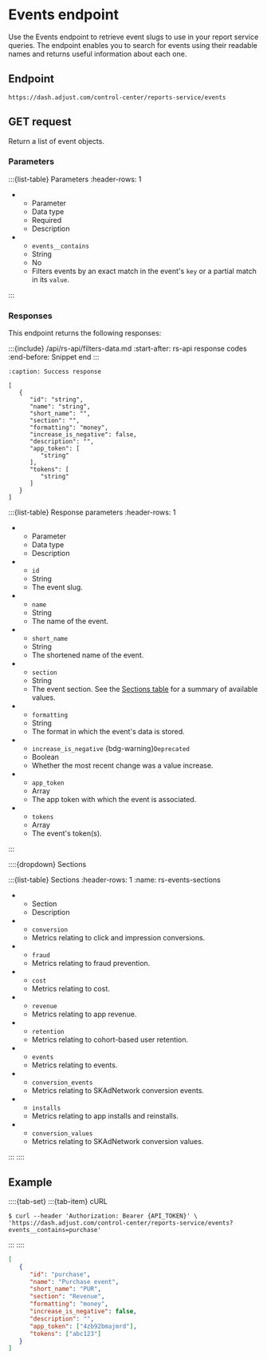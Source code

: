 # Events endpoint

Use the Events endpoint to retrieve event slugs to use in your report service queries. The endpoint enables you to search for events using their readable names and returns useful information about each one.

## Endpoint

```text
https://dash.adjust.com/control-center/reports-service/events
```

## GET request

Return a list of event objects.

### Parameters

:::{list-table} Parameters
:header-rows: 1

-  -  Parameter
   -  Data type
   -  Required
   -  Description
-  -  `events__contains`
   -  String
   -  No
   -  Filters events by an exact match in the event's `key` or a partial match in its `value`.

:::

### Responses

This endpoint returns the following responses:

:::{include} /api/rs-api/filters-data.md
:start-after: rs-api response codes
:end-before: Snippet end
:::

```{code-block} json
:caption: Success response

[
   {
      "id": "string",
      "name": "string",
      "short_name": "",
      "section": "",
      "formatting": "money",
      "increase_is_negative": false,
      "description": "",
      "app_token": [
         "string"
      ],
      "tokens": [
         "string"
      ]
   }
]
```

:::{list-table} Response parameters
:header-rows: 1

-  -  Parameter
   -  Data type
   -  Description
-  -  `id`
   -  String
   -  The event slug.
-  -  `name`
   -  String
   -  The name of the event.
-  -  `short_name`
   -  String
   -  The shortened name of the event.
-  -  `section`
   -  String
   -  The event section. See the [Sections table](#rs-events-sections) for a summary of available values.
-  -  `formatting`
   -  String
   -  The format in which the event's data is stored.
-  -  `increase_is_negative` {bdg-warning}`Deprecated`
   -  Boolean
   -  Whether the most recent change was a value increase.
-  -  `app_token`
   -  Array<String>
   -  The app token with which the event is associated.
-  -  `tokens`
   -  Array<String>
   -  The event's token(s).

:::

::::{dropdown} Sections

:::{list-table} Sections
:header-rows: 1
:name: rs-events-sections

-  -  Section
   -  Description
-  -  `conversion`
   -  Metrics relating to click and impression conversions.
-  -  `fraud`
   -  Metrics relating to fraud prevention.
-  -  `cost`
   -  Metrics relating to cost.
-  -  `revenue`
   -  Metrics relating to app revenue.
-  -  `retention`
   -  Metrics relating to cohort-based user retention.
-  -  `events`
   -  Metrics relating to events.
-  -  `conversion_events`
   -  Metrics relating to SKAdNetwork conversion events.
-  -  `installs`
   -  Metrics relating to app installs and reinstalls.
-  -  `conversion_values`
   -  Metrics relating to SKAdNetwork conversion values.

:::
::::

## Example

::::{tab-set}
:::{tab-item} cURL

```console
$ curl --header 'Authorization: Bearer {API_TOKEN}' \
'https://dash.adjust.com/control-center/reports-service/events?events__contains=purchase'
```

:::
::::

```json
[
   {
      "id": "purchase",
      "name": "Purchase event",
      "short_name": "PUR",
      "section": "Revenue",
      "formatting": "money",
      "increase_is_negative": false,
      "description": "",
      "app_token": ["4zb92bmajmrd"],
      "tokens": ["abc123"]
   }
]
```
